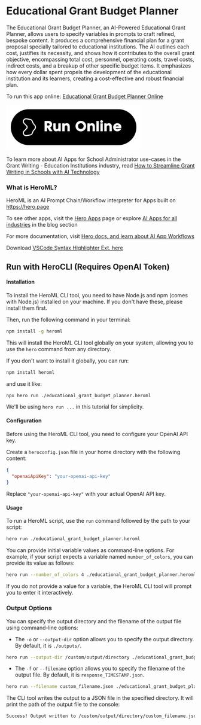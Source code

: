 # Educational Grant Budget Planner

The Educational Grant Budget Planner, an AI-Powered Educational Grant Planner, allows users to specify variables in prompts to craft refined, bespoke content. It produces a comprehensive financial plan for a grant proposal specially tailored to educational institutions. The AI outlines each cost, justifies its necessity, and shows how it contributes to the overall grant objective, encompassing total cost, personnel, operating costs, travel costs, indirect costs, and a breakup of other specific budget items. It emphasizes how every dollar spent propels the development of the educational institution and its learners, creating a cost-effective and robust financial plan.

To run this app online: [Educational Grant Budget Planner Online](https://hero.page/app/educational-grant-budget-planner-ai-powered-educational-grant-planner/caFGaDJdItsF0xWztksc)

[![Run Educational Grant Budget Planner Online](/assets/run.svg)](https://hero.page/app/educational-grant-budget-planner-ai-powered-educational-grant-planner/caFGaDJdItsF0xWztksc)

To learn more about AI Apps for School Administrator use-cases in the Grant Writing - Education Institutions industry, read [How to Streamline Grant Writing in Schools with AI Technology](https://hero.page/blog/ai/grant-writing-education-institutions/how-to-streamline-grant-writing-in-schools-with-ai-technology/170912)

### What is HeroML?
HeroML is an AI Prompt Chain/Workflow interpreter for Apps built on https://hero.page 

To see other apps, visit the [Hero Apps](https://hero.page/apps) page or explore [AI Apps for all industries](https://hero.page/blog) in the blog section

For more documentation, visit [Hero docs, and learn about AI App Workflows](https://hero.page/tutorials/introduction-to-heroml)

Download [VSCode Syntax Highlighter Ext. here](https://marketplace.visualstudio.com/items?itemName=hero-page.heroml)

## Run with HeroCLI (Requires OpenAI Token)

#### Installation

To install the HeroML CLI tool, you need to have Node.js and npm (comes with Node.js) installed on your machine. If you don't have these, please install them first. 

Then, run the following command in your terminal:

```bash
npm install -g heroml
```

This will install the HeroML CLI tool globally on your system, allowing you to use the `hero` command from any directory.

If you don't want to install it globally, you can run:

```bash
npm install heroml
```

and use it like:

```bash
npx hero run ./educational_grant_budget_planner.heroml
```

We'll be using `hero run ...` in this tutorial for simplicity.

#### Configuration

Before using the HeroML CLI tool, you need to configure your OpenAI API key. 

Create a `heroconfig.json` file in your home directory with the following content:

```json
{
  "openaiApiKey": "your-openai-api-key"
}
```

Replace `"your-openai-api-key"` with your actual OpenAI API key.

#### Usage

To run a HeroML script, use the `run` command followed by the path to your script:

```bash
hero run ./educational_grant_budget_planner.heroml
```

You can provide initial variable values as command-line options. For example, if your script expects a variable named `number_of_colors`, you can provide its value as follows:

```bash
hero run --number_of_colors 4 ./educational_grant_budget_planner.heroml
```

If you do not provide a value for a variable, the HeroML CLI tool will prompt you to enter it interactively.

### Output Options

You can specify the output directory and the filename of the output file using command-line options:

- The `-o` or `--output-dir` option allows you to specify the output directory. By default, it is `./outputs/`.

```bash
hero run --output-dir /custom/output/directory ./educational_grant_budget_planner.heroml
```

- The `-f` or `--filename` option allows you to specify the filename of the output file. By default, it is `response_TIMESTAMP.json`.

```bash
hero run --filename custom_filename.json ./educational_grant_budget_planner.heroml
```

The CLI tool writes the output to a JSON file in the specified directory. It will print the path of the output file to the console:

```bash
Success! Output written to /custom/output/directory/custom_filename.json
```

